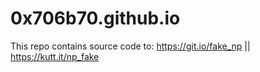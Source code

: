 # 0x706b70.github.io
This repo contains source code to: https://git.io/fake_np || https://kutt.it/np_fake
